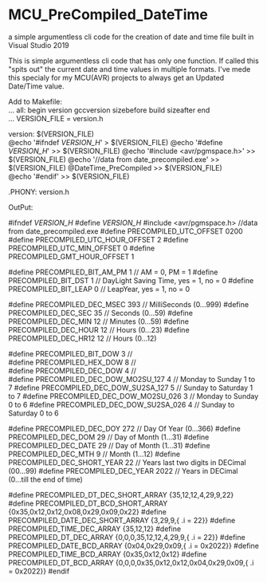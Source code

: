 # MCU_PreCompiled_DateTime
a simple argumentless cli code for the creation of date and time file built in Visual Studio 2019

This is simple argumentless cli code that has only one function.
If called this "spits out" the current date and time values in multiple formats.
I've mede this specialy for my MCU(AVR) projects to always get an Updated Date/Time value.

Add to Makefile:	
...	
all: begin version gccversion sizebefore build sizeafter end	
...	
VERSION_FILE = version.h	

version: $(VERSION_FILE)	
	@echo '#ifndef		_VERSION_H_' > $(VERSION_FILE) 
	@echo '#define		_VERSION_H_' >> $(VERSION_FILE)	
	@echo '#include	<avr/pgmspace.h>' >> $(VERSION_FILE) 
	@echo '//data from date_precompiled.exe' >> $(VERSION_FILE)	
	@DateTime_PreCompiled >> $(VERSION_FILE)	
	@echo '#endif' >> $(VERSION_FILE)	

.PHONY:	version.h	

OutPut:	

#ifndef		_VERSION_H_
#define		_VERSION_H_
#include	<avr/pgmspace.h>
//data from date_precompiled.exe
#define PRECOMPILED_UTC_OFFSET	        0200
#define PRECOMPILED_UTC_HOUR_OFFSET	2
#define PRECOMPILED_UTC_MIN_OFFSET	0
#define PRECOMPILED_GMT_HOUR_OFFSET  1

#define PRECOMPILED_BIT_AM_PM    1       //  AM = 0, PM = 1
#define PRECOMPILED_BIT_DST	    1       //  DayLight Saving Time, yes = 1, no = 0
#define PRECOMPILED_BIT_LEAP	    0       //  LeapYear, yes = 1, no = 0

#define PRECOMPILED_DEC_MSEC	    393       //  MilliSeconds (0...999)
#define PRECOMPILED_DEC_SEC	    35       //  Seconds (0...59)
#define PRECOMPILED_DEC_MIN	    12       //  Minutes (0...59)
#define PRECOMPILED_DEC_HOUR	    12       //  Hours (0...23)
#define PRECOMPILED_DEC_HR12	    12       //  Hours (0...12)

#define PRECOMPILED_BIT_DOW	    3       //  
#define PRECOMPILED_HEX_DOW	    8       //  
#define PRECOMPILED_DEC_DOW	    4       //  
#define PRECOMPILED_DEC_DOW_MO2SU_127  4       //  Monday to Sunday 1 to 7
#define PRECOMPILED_DEC_DOW_SU2SA_127  5       //  Sunday to Saturday 1 to 7
#define PRECOMPILED_DEC_DOW_MO2SU_026  3       //  Monday to Sunday 0 to 6
#define PRECOMPILED_DEC_DOW_SU2SA_026  4       //  Sunday to Saturday 0 to 6

#define PRECOMPILED_DEC_DOY	    272       //  Day Of Year (0...366)
#define PRECOMPILED_DEC_DOM	    29       //  Day of Month (1...31)
#define PRECOMPILED_DEC_DATE	    29       //  Day of Month (1...31)
#define PRECOMPILED_DEC_MTH	    9       //  Month (1...12)
#define PRECOMPILED_DEC_SHORT_YEAR	22       //  Years last two digits in DECimal (00...99)
#define PRECOMPILED_DEC_YEAR	    2022       //  Years in DECimal (0...till the end of time)

#define PRECOMPILED_DT_DEC_SHORT_ARRAY	{35,12,12,4,29,9,22}
#define PRECOMPILED_DT_BCD_SHORT_ARRAY	{0x35,0x12,0x12,0x08,0x29,0x09,0x22}
#define PRECOMPILED_DATE_DEC_SHORT_ARRAY	{3,29,9,{ .i = 22}}
#define PRECOMPILED_TIME_DEC_ARRAY	{35,12,12}
#define PRECOMPILED_DT_DEC_ARRAY	{0,0,0,35,12,12,4,29,9,{ .i = 22}}
#define PRECOMPILED_DATE_BCD_ARRAY	{0x04,0x29,0x09,{ .i = 0x2022}}
#define PRECOMPILED_TIME_BCD_ARRAY	{0x35,0x12,0x12}
#define PRECOMPILED_DT_BCD_ARRAY	{0,0,0,0x35,0x12,0x12,0x04,0x29,0x09,{ .i = 0x2022}}
#endif
